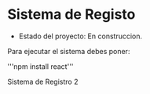 <h1> Sistema de Registo </h1>

- Estado del proyecto: En construccion.

Para ejecutar el sistema debes poner:

'''npm install react'''

Sistema de Registro 2
